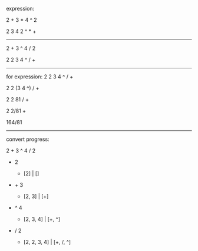 expression: 

2 + 3 * 4 ^ 2

2 3 4 2 ^ * +

- - -

2 + 3 ^ 4 / 2

2 2 3 4 ^ / +

- - -

for expression: 2 2 3 4 ^ / +

2 2 (3 4 ^) / +

2 2 81 / +

2 2/81 +

164/81

- - -

convert progress:

2 + 3 ^ 4 / 2

- 2
    - [2] | []

- \+ 3
    - [2, 3] | [+]

- ^ 4
    - [2, 3, 4] | [+, ^]

- / 2
    - [2, 2, 3, 4] | [+, /, ^]

